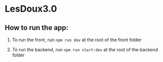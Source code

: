 # LesDoux3.0

## How to run the app:

1. To run the front, run `npm run dev` at the root of the front folder

2. To run the backend, run `npm run start:dev` at the root of the backend folder